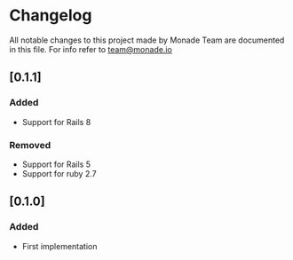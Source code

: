 # Changelog
All notable changes to this project made by Monade Team are documented in this file. For info refer to team@monade.io

## [0.1.1]
### Added
- Support for Rails 8

### Removed
- Support for Rails 5
- Support for ruby 2.7

## [0.1.0]
### Added
- First implementation
